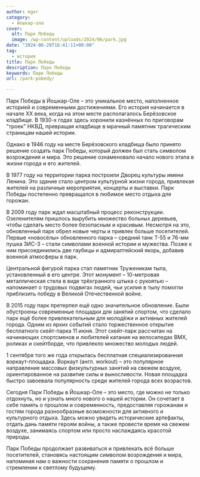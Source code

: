 ```yaml
---
author: egor
category:
  - йошкар-ола
cover:
  alt: Парк Победы
  image: /wp-content/uploads/2024/06/park.jpg
date: "2024-06-29T16:41:11+00:00"
tag:
  - история
title: Парк Победы
description: Парк Победы
keywords: Парк Победы
url: /park-pobedy/

---
```

Парк Победы в Йошкар-Оле – это уникальное место, наполненное историей и современными достижениями. Его история начинается в начале ХХ века, когда на этом месте располагалось Берёзовское кладбище. В 1930-х годах здесь хоронили казнённых по приговорам "троек" НКВД, превращая кладбище в мрачный памятник трагическим страницам нашей истории.

Однако в 1946 году на месте Берёзовского кладбища было принято решение создать парк Победы, который должен был стать символом возрождения и мира. Это решение ознаменовало начало нового этапа в жизни города и его жителей.

В 1977 году на территории парка построили Дворец культуры имени Ленина. Это здание стало центром культурной жизни города, привлекая жителей на различные мероприятия, концерты и выставки. Парк Победы постепенно превращался в любимое место отдыха для горожан.

В 2009 году парк ждал масштабный процесс реконструкции. Озеленителям пришлось вырубить множество больных деревьев, чтобы сделать место более безопасным и красивым. Несмотря на это, обновленный парк обрел новые черты и привлек больше посетителей. Первые «новосёлы» обновленного парка – средний танк Т-55 и 76-мм пушка ЗИС-3 – стали символами военной истории и мужества. Позже к ним присоединились две гаубицы и адмиралтейский якорь, добавив военной атмосферы в парк.

Центральной фигурой парка стал памятник Труженикам тыла, установленный в его центре. Этот монумент – 10-метровая металлическая стела в виде трёхгранного штыка с рукоятью – напоминает о трудовых подвигах людей, чьи усилия в тылу помогли приблизить победу в Великой Отечественной войне.

В 2015 году парк претерпел ещё одно значительное обновление. Были обустроены современные площадки для занятий спортом, что сделало парк ещё более привлекательным для молодёжи и активных жителей города. Одним из ярких событий стало торжественное открытие бесплатного скейт-парка 11 июня. Этот скейт-парк рассчитан на начинающих спортсменов и любителей катания на велосипедах BMX, роликах и скейтборде, что привлекло множество молодых людей.

1 сентября того же года открылась бесплатная специализированная воркаут-площадка. Воркаут (англ. workout) – это популярное направление массовых физкультурных занятий на свежем воздухе, ориентированное на развитие силы и выносливости. Новая площадка быстро завоевала популярность среди жителей города всех возрастов.

Сегодня Парк Победы в Йошкар-Оле – это место, где можно не только отдохнуть, но и узнать много нового о нашей истории. Он сочетает в себе память о прошлом и современность, предоставляя горожанам и гостям города разнообразные возможности для активного и культурного отдыха. Здесь можно увидеть исторические артефакты, отдать дань памяти героям войны, а также провести время на свежем воздухе, занимаясь спортом или просто наслаждаясь красотой природы.

Парк Победы продолжает развиваться и привлекать всё больше посетителей, становясь настоящим символом возрождения и мира, напоминая нам о важности сохранения памяти о прошлом и стремлении к светлому будущему.
